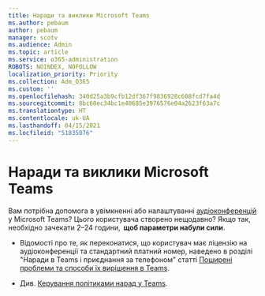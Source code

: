 ```yaml
---
title: Наради та виклики Microsoft Teams
ms.author: pebaum
author: pebaum
manager: scotv
ms.audience: Admin
ms.topic: article
ms.service: o365-administration
ROBOTS: NOINDEX, NOFOLLOW
localization_priority: Priority
ms.collection: Adm_O365
ms.custom: ''
ms.openlocfilehash: 340d25a3b9cfb12df367f9836928c608fcd7fa4d
ms.sourcegitcommit: 8bc60ec34bc1e40685e3976576e04a2623f63a7c
ms.translationtype: HT
ms.contentlocale: uk-UA
ms.lasthandoff: 04/15/2021
ms.locfileid: "51835076"
---
```

# <a name="microsoft-teams-meetings-and-dial-in"></a>Наради та виклики Microsoft Teams

Вам потрібна допомога в увімкненні або налаштуванні [аудіоконференцій](https://docs.microsoft.com/microsoftteams/audio-conferencing-in-office-365) у Microsoft Teams? Цього користувача створено нещодавно? Якщо так, необхідно зачекати 2–24 години,  **щоб параметри набули сили**.

- Відомості про те, як переконатися, що користувач має ліцензію на аудіоконференції та стандартний платний номер, наведено в розділі "Наради в Teams і приєднання за телефоном" статті [Поширені проблеми та способи їх вирішення в Teams](https://docs.microsoft.com/microsoftteams/known-issues).

- Див. [Керування політиками нарад у Teams](https://docs.microsoft.com/microsoftteams/meeting-policies-in-teams). 

